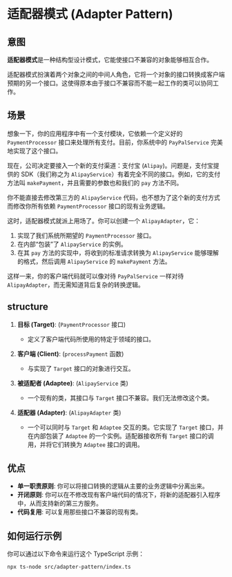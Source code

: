 # 适配器模式 (Adapter Pattern)

## 意图

**适配器模式**是一种结构型设计模式，它能使接口不兼容的对象能够相互合作。

适配器模式扮演着两个对象之间的中间人角色，它将一个对象的接口转换成客户端预期的另一个接口。这使得原本由于接口不兼容而不能一起工作的类可以协同工作。

## 场景

想象一下，你的应用程序中有一个支付模块，它依赖一个定义好的 `PaymentProcessor` 接口来处理所有支付。目前，你系统中的 `PayPalService` 完美地实现了这个接口。

现在，公司决定要接入一个新的支付渠道：支付宝 (`Alipay`)。问题是，支付宝提供的 SDK（我们称之为 `AlipayService`）有着完全不同的接口。例如，它的支付方法叫 `makePayment`，并且需要的参数也和我们的 `pay` 方法不同。

你不能直接去修改第三方的 `AlipayService` 代码，也不想为了这个新的支付方式而修改你所有依赖 `PaymentProcessor` 接口的现有业务逻辑。

这时，适配器模式就派上用场了。你可以创建一个 `AlipayAdapter`，它：
1.  实现了我们系统所期望的 `PaymentProcessor` 接口。
2.  在内部“包装”了 `AlipayService` 的实例。
3.  在其 `pay` 方法的实现中，将收到的标准请求转换为 `AlipayService` 能够理解的格式，然后调用 `AlipayService` 的 `makePayment` 方法。

这样一来，你的客户端代码就可以像对待 `PayPalService` 一样对待 `AlipayAdapter`，而无需知道背后复杂的转换逻辑。

## structure

1.  **目标 (Target)**: (`PaymentProcessor` 接口)
    *   定义了客户端代码所使用的特定于领域的接口。

2.  **客户端 (Client)**: (`processPayment` 函数)
    *   与实现了 `Target` 接口的对象进行交互。

3.  **被适配者 (Adaptee)**: (`AlipayService` 类)
    *   一个现有的类，其接口与 `Target` 接口不兼容。我们无法修改这个类。

4.  **适配器 (Adapter)**: (`AlipayAdapter` 类)
    *   一个可以同时与 `Target` 和 `Adaptee` 交互的类。它实现了 `Target` 接口，并在内部包装了 `Adaptee` 的一个实例。适配器接收所有 `Target` 接口的调用，并将它们转换为 `Adaptee` 接口的调用。

## 优点

*   **单一职责原则**: 你可以将接口转换的逻辑从主要的业务逻辑中分离出来。
*   **开闭原则**: 你可以在不修改现有客户端代码的情况下，将新的适配器引入程序中，从而支持新的第三方服务。
*   **代码复用**: 可以复用那些接口不兼容的现有类。

## 如何运行示例

你可以通过以下命令来运行这个 TypeScript 示例：

```bash
npx ts-node src/adapter-pattern/index.ts
```